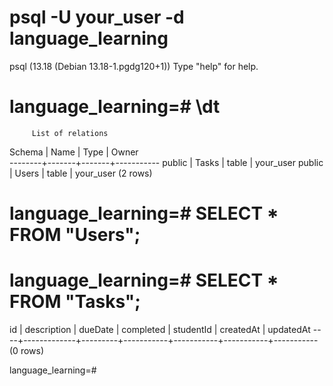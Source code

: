 # psql -U your_user -d language_learning
psql (13.18 (Debian 13.18-1.pgdg120+1))
Type "help" for help.

# language_learning=# \dt
         List of relations
 Schema | Name  | Type  |   Owner   
--------+-------+-------+-----------
 public | Tasks | table | your_user
 public | Users | table | your_user
(2 rows)


# language_learning=# SELECT * FROM "Users";
# language_learning=# SELECT * FROM "Tasks";
 id | description | dueDate | completed | studentId | createdAt | updatedAt 
----+-------------+---------+-----------+-----------+-----------+-----------
(0 rows)

language_learning=# 